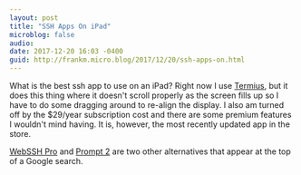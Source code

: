 ```yaml
---
layout: post
title: "SSH Apps On iPad"
microblog: false
audio: 
date: 2017-12-20 16:03 -0400
guid: http://frankm.micro.blog/2017/12/20/ssh-apps-on.html
---
```

What is the best ssh app to use on an iPad? Right now I use [Termius](https://itunes.apple.com/us/app/termius/id549039908?mt=8), but it does this thing where it doesn't scroll properly as the screen fills up so I have to do some dragging around to re-align the display. I also am turned off by the $29/year subscription cost and there are some premium features I wouldn't mind having. It is, however, the most recently updated app in the store.

[WebSSH Pro](https://itunes.apple.com/us/app/webssh-pro/id497714887?mt=8) and [Prompt 2](https://itunes.apple.com/us/app/prompt-2/id917437289?mt=8) are two other alternatives that appear at the top of a Google search. 
